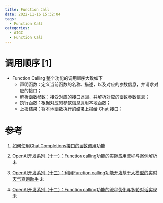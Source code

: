 ```yaml
---
title: Function Call
date: 2022-11-16 15:32:04
tags:
  - Function Call
categories: 
  - AIGC
  - Function Call  
---
```


<p></p>
<!-- more -->


# 调用顺序 [1]

+ Function Calling 整个功能的调用顺序大致如下
  - 声明函数：定义当前函数的名称，描述，以及对应的参数信息，并请求对应的接口；
  - 解析函数参数：接受对应的接口返回，并解析对应的函数参数信息；
  - 执行函数：根据对应的参数信息调用本地函数；
  - 上报结果：将本地函数执行的结果上报给 Chat 接口；


# 参考

1. [如何使用Chat Completions接口的函数调用功能](https://www.duidaima.com/Group/Topic/OtherTools/13709)

100. [OpenAI开发系列（十一）：Function calling功能的实际应用流程与案例解析](https://blog.csdn.net/Lvbaby_/article/details/131892482)  未

101. [OpenAI开发系列（十三）：利用Function calling功能开发基于大模型的实时天气查询助手](https://blog.csdn.net/Lvbaby_/article/details/131933871) 未

102. [OpenAI开发系列（十二）：Function calling功能的流程优化与多轮对话实现](https://blog.csdn.net/Lvbaby_/article/details/131912170) 未

